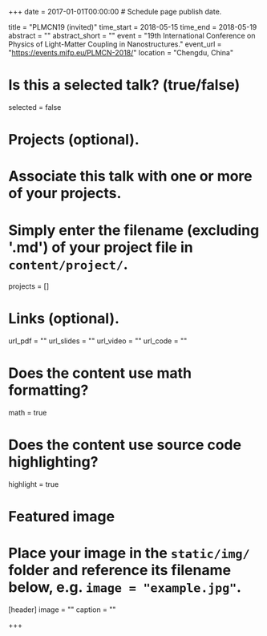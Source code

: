 +++
date = 2017-01-01T00:00:00  # Schedule page publish date.

title = "PLMCN19 (invited)"
time_start = 2018-05-15
time_end = 2018-05-19
abstract = ""
abstract_short = ""
event = "19th International Conference on Physics of Light-Matter Coupling in Nanostructures."
event_url = "https://events.mifp.eu/PLMCN-2018/"
location = "Chengdu, China"

# Is this a selected talk? (true/false)
selected = false

# Projects (optional).
#   Associate this talk with one or more of your projects.
#   Simply enter the filename (excluding '.md') of your project file in `content/project/`.
projects = []

# Links (optional).
url_pdf = ""
url_slides = ""
url_video = ""
url_code = ""

# Does the content use math formatting?
math = true

# Does the content use source code highlighting?
highlight = true

# Featured image
# Place your image in the `static/img/` folder and reference its filename below, e.g. `image = "example.jpg"`.
[header]
image = ""
caption = ""

+++
